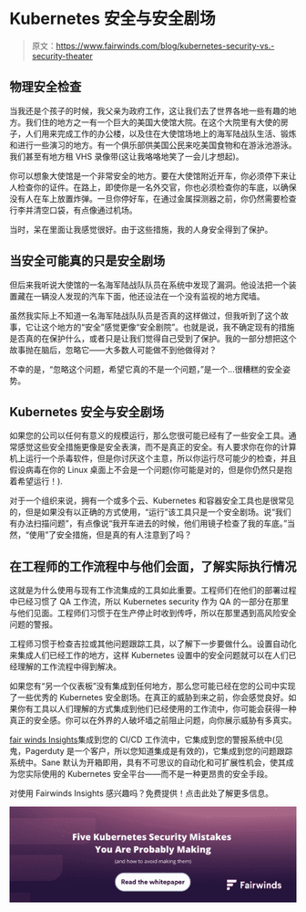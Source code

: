 # Kubernetes 安全与安全剧场

> 原文：<https://www.fairwinds.com/blog/kubernetes-security-vs.-security-theater>

 ## 物理安全检查

当我还是个孩子的时候，我父亲为政府工作，这让我们去了世界各地一些有趣的地方。我们住的地方之一有一个巨大的美国大使馆大院。在这个大院里有大使的房子，人们用来完成工作的办公楼，以及住在大使馆场地上的海军陆战队生活、锻炼和进行一些演习的地方。有一个俱乐部供美国公民来吃美国食物和在游泳池游泳。我们甚至有地方租 VHS 录像带(这让我咯咯地笑了一会儿才想起)。

你可以想象大使馆是一个非常安全的地方。要在大使馆附近开车，你必须停下来让人检查你的证件。在路上，即使你是一名外交官，你也必须检查你的车底，以确保没有人在车上放置炸弹。一旦你停好车，在通过金属探测器之前，你仍然需要检查行李并清空口袋，有点像通过机场。

当时，呆在里面让我感觉很好。由于这些措施，我的人身安全得到了保护。

## 当安全可能真的只是安全剧场

但后来我听说大使馆的一名海军陆战队队员在系统中发现了漏洞。他设法把一个装置藏在一辆没人发现的汽车下面，他还设法在一个没有监视的地方爬墙。

虽然我实际上不知道一名海军陆战队队员是否真的这样做过，但我听到了这个故事，它让这个地方的“安全”感觉更像“安全剧院”。也就是说，我不确定现有的措施是否真的在保护什么，或者只是让我们觉得自己受到了保护。我的一部分想把这个故事抛在脑后，忽略它——大多数人可能做不到他做得对？

不幸的是，“忽略这个问题，希望它真的不是一个问题，”是一个...很糟糕的安全姿势。

## Kubernetes 安全与安全剧场

如果您的公司以任何有意义的规模运行，那么您很可能已经有了一些安全工具。通常感觉这些安全措施更像是安全表演，而不是真正的安全。有人要求你在你的计算机上运行一个杀毒软件，但是你讨厌这个主意，所以你运行尽可能少的检查，并且假设病毒在你的 Linux 桌面上不会是一个问题(你可能是对的，但是你仍然只是抱着希望运行！).

对于一个组织来说，拥有一个或多个云、Kubernetes 和容器安全工具也是很常见的，但是如果没有以正确的方式使用，“运行”该工具只是一个安全剧场。说“我们有办法扫描问题”，有点像说“我开车进去的时候，他们用镜子检查了我的车底。”当然，“使用”了安全措施，但是真的有人注意到了吗？

## 在工程师的工作流程中与他们会面，了解实际执行情况

这就是为什么使用与现有工作流集成的工具如此重要。工程师们在他们的部署过程中已经习惯了 QA 工作流，所以 Kubernetes security 作为 QA 的一部分在那里与他们见面。工程师们习惯于在生产停止时收到传呼，所以在那里遇到高风险安全问题的警报。

工程师习惯于检查吉拉或其他问题跟踪工具，以了解下一步要做什么。设置自动化来集成人们已经工作的地方，这样 Kubernetes 设置中的安全问题就可以在人们已经理解的工作流程中得到解决。

如果您有“另一个仪表板”没有集成到任何地方，那么您可能已经在您的公司中实现了一些优秀的 Kubernetes 安全剧场。在真正的威胁到来之前，你会感觉良好。如果你有工具以人们理解的方式集成到他们已经使用的工作流中，你可能会获得一种真正的安全感。你可以在外界的人破坏墙之前阻止问题，向你展示威胁有多真实。

[fair winds Insights](//www.fairwinds.com/insights)集成到您的 CI/CD 工作流中，它集成到您的警报系统中(见鬼，Pagerduty 是一个客户，所以您知道集成是有效的)，它集成到您的问题跟踪系统中。Sane 默认为开箱即用，具有不可思议的自动化和可扩展性机会，使其成为您实际使用的 Kubernetes 安全平台——而不是一种更昂贵的安全手段。

对使用 Fairwinds Insights 感兴趣吗？免费提供！点击此处了解更多信息。

[![The Top 5 Kubernetes Security Mistakes You Are Probably making](img/9133465fd4e699bbd4f6fdac84ce8018.png)](https://cta-redirect.hubspot.com/cta/redirect/2184645/eae00e98-7ed3-42f8-8ea9-885755ea79ac)